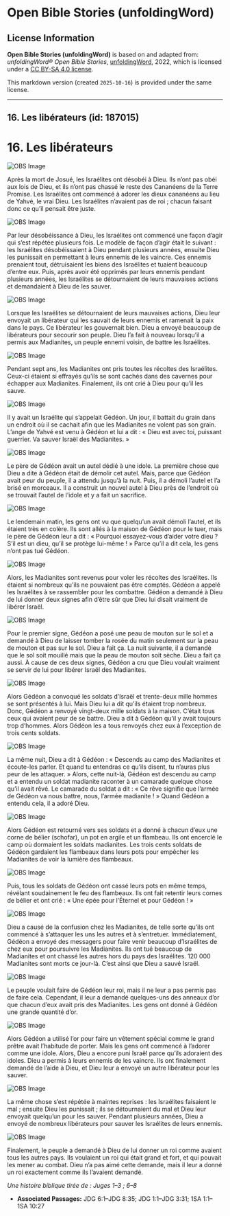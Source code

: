 # Open Bible Stories (unfoldingWord)

## License Information

**Open Bible Stories (unfoldingWord)** is based on and adapted from: _unfoldingWord® Open Bible Stories_, [unfoldingWord](https://unfoldingword.org/utw), 2022, which is licensed under a [CC BY-SA 4.0 license](https://creativecommons.org/licenses/by-sa/4.0/legalcode.en).

This markdown version (created `2025-10-16`) is provided under the same license.



--------------------------------

## 16. Les libérateurs (id: 187015)

16\. Les libérateurs
====================

![OBS Image](https://cdn.aquifer.bible/aquifer-content/resources/UWOBS/jpg/360px/obs-en-16-01.jpg)

Après la mort de Josué, les Israélites ont désobéi à Dieu. Ils n’ont pas obéi aux lois de Dieu, et ils n’ont pas chassé le reste des Cananéens de la Terre Promise. Les Israélites ont commencé à adorer les dieux cananéens au lieu de Yahvé, le vrai Dieu. Les Israélites n’avaient pas de roi ; chacun faisant donc ce qu’il pensait être juste.

![OBS Image](https://cdn.aquifer.bible/aquifer-content/resources/UWOBS/jpg/360px/obs-en-16-02.jpg)

Par leur désobéissance à Dieu, les Israélites ont commencé une façon d’agir qui s’est répétée plusieurs fois. Le modèle de façon d’agir était le suivant : les Israélites désobéissaient à Dieu pendant plusieurs années, ensuite Dieu les punissait en permettant à leurs ennemis de les vaincre. Ces ennemis prenaient tout, détruisaient les biens des Israélites et tuaient beaucoup d’entre eux. Puis, après avoir été opprimés par leurs ennemis pendant plusieurs années, les Israélites se détournaient de leurs mauvaises actions et demandaient à Dieu de les sauver.

![OBS Image](https://cdn.aquifer.bible/aquifer-content/resources/UWOBS/jpg/360px/obs-en-16-03.jpg)

Lorsque les Israélites se détournaient de leurs mauvaises actions, Dieu leur envoyait un libérateur qui les sauvait de leurs ennemis et ramenait la paix dans le pays. Ce libérateur les gouvernait bien. Dieu a envoyé beaucoup de libérateurs pour secourir son peuple. Dieu l’a fait à nouveau lorsqu’il a permis aux Madianites, un peuple ennemi voisin, de battre les Israélites.

![OBS Image](https://cdn.aquifer.bible/aquifer-content/resources/UWOBS/jpg/360px/obs-en-16-04.jpg)

Pendant sept ans, les Madianites ont pris toutes les récoltes des Israélites. Ceux\-ci étaient si effrayés qu’ils se sont cachés dans des cavernes pour échapper aux Madianites. Finalement, ils ont crié à Dieu pour qu’il les sauve.

![OBS Image](https://cdn.aquifer.bible/aquifer-content/resources/UWOBS/jpg/360px/obs-en-16-05.jpg)

Il y avait un Israélite qui s’appelait Gédéon. Un jour, il battait du grain dans un endroit où il se cachait afin que les Madianites ne volent pas son grain. L’ange de Yahvé est venu à Gédéon et lui a dit : « Dieu est avec toi, puissant guerrier. Va sauver Israël des Madianites. »

![OBS Image](https://cdn.aquifer.bible/aquifer-content/resources/UWOBS/jpg/360px/obs-en-16-06.jpg)

Le père de Gédéon avait un autel dédié à une idole. La première chose que Dieu a dite à Gédéon était de démolir cet autel. Mais, parce que Gédéon avait peur du peuple, il a attendu jusqu’à la nuit. Puis, il a démoli l’autel et l’a brisé en morceaux. Il a construit un nouvel autel à Dieu près de l’endroit où se trouvait l’autel de l’idole et y a fait un sacrifice.

![OBS Image](https://cdn.aquifer.bible/aquifer-content/resources/UWOBS/jpg/360px/obs-en-16-07.jpg)

Le lendemain matin, les gens ont vu que quelqu’un avait démoli l’autel, et ils étaient très en colère. Ils sont allés à la maison de Gédéon pour le tuer, mais le père de Gédéon leur a dit : « Pourquoi essayez\-vous d’aider votre dieu ? S’il est un dieu, qu’il se protège lui\-même ! » Parce qu’il a dit cela, les gens n’ont pas tué Gédéon.

![OBS Image](https://cdn.aquifer.bible/aquifer-content/resources/UWOBS/jpg/360px/obs-en-16-08.jpg)

Alors, les Madianites sont revenus pour voler les récoltes des Israélites. Ils étaient si nombreux qu’ils ne pouvaient pas être comptés. Gédéon a appelé les Israélites à se rassembler pour les combattre. Gédéon a demandé à Dieu de lui donner deux signes afin d’être sûr que Dieu lui disait vraiment de libérer Israël.

![OBS Image](https://cdn.aquifer.bible/aquifer-content/resources/UWOBS/jpg/360px/obs-en-16-09.jpg)

Pour le premier signe, Gédéon a posé une peau de mouton sur le sol et a demandé à Dieu de laisser tomber la rosée du matin seulement sur la peau de mouton et pas sur le sol. Dieu a fait ça. La nuit suivante, il a demandé que le sol soit mouillé mais que la peau de mouton soit sèche. Dieu a fait ça aussi. À cause de ces deux signes, Gédéon a cru que Dieu voulait vraiment se servir de lui pour libérer Israël des Madianites.

![OBS Image](https://cdn.aquifer.bible/aquifer-content/resources/UWOBS/jpg/360px/obs-en-16-10.jpg)

Alors Gédéon a convoqué les soldats d’Israël et trente\-deux mille hommes se sont présentés à lui. Mais Dieu lui a dit qu’ils étaient trop nombreux. Donc, Gédéon a renvoyé vingt\-deux mille soldats à la maison. C’était tous ceux qui avaient peur de se battre. Dieu a dit à Gédéon qu’il y avait toujours trop d’hommes. Alors Gédéon les a tous renvoyés chez eux à l’exception de trois cents soldats.

![OBS Image](https://cdn.aquifer.bible/aquifer-content/resources/UWOBS/jpg/360px/obs-en-16-11.jpg)

La même nuit, Dieu a dit à Gédéon : « Descends au camp des Madianites et écoute\-les parler. Et quand tu entendras ce qu’ils disent, tu n’auras plus peur de les attaquer. » Alors, cette nuit\-là, Gédéon est descendu au camp et a entendu un soldat madianite raconter à un camarade quelque chose qu’il avait rêvé. Le camarade du soldat a dit : « Ce rêve signifie que l’armée de Gédéon va nous battre, nous, l’armée madianite ! » Quand Gédéon a entendu cela, il a adoré Dieu.

![OBS Image](https://cdn.aquifer.bible/aquifer-content/resources/UWOBS/jpg/360px/obs-en-16-12.jpg)

Alors Gédéon est retourné vers ses soldats et a donné à chacun d’eux une corne de bélier (schofar), un pot en argile et un flambeau. Ils ont encerclé le camp où dormaient les soldats madianites. Les trois cents soldats de Gédéon gardaient les flambeaux dans leurs pots pour empêcher les Madianites de voir la lumière des flambeaux.

![OBS Image](https://cdn.aquifer.bible/aquifer-content/resources/UWOBS/jpg/360px/obs-en-16-13.jpg)

Puis, tous les soldats de Gédéon ont cassé leurs pots en même temps, révélant soudainement le feu des flambeaux. Ils ont fait retentir leurs cornes de bélier et ont crié : « Une épée pour l’Éternel et pour Gédéon ! »

![OBS Image](https://cdn.aquifer.bible/aquifer-content/resources/UWOBS/jpg/360px/obs-en-16-14.jpg)

Dieu a causé de la confusion chez les Madianites, de telle sorte qu’ils ont commencé à s’attaquer les uns les autres et à s’entretuer. Immédiatement, Gédéon a envoyé des messagers pour faire venir beaucoup d’Israélites de chez eux pour poursuivre les Madianites. Ils ont tué beaucoup de Madianites et ont chassé les autres hors du pays des Israélites. 120 000 Madianites sont morts ce jour\-là. C’est ainsi que Dieu a sauvé Israël.

![OBS Image](https://cdn.aquifer.bible/aquifer-content/resources/UWOBS/jpg/360px/obs-en-16-15.jpg)

Le peuple voulait faire de Gédéon leur roi, mais il ne leur a pas permis pas de faire cela. Cependant, il leur a demandé quelques\-uns des anneaux d’or que chacun d’eux avait pris des Madianites. Les gens ont donné à Gédéon une grande quantité d’or.

![OBS Image](https://cdn.aquifer.bible/aquifer-content/resources/UWOBS/jpg/360px/obs-en-16-16.jpg)

Alors Gédéon a utilisé l’or pour faire un vêtement spécial comme le grand prêtre avait l’habitude de porter. Mais les gens ont commencé à l’adorer comme une idole. Alors, Dieu a encore puni Israël parce qu’ils adoraient des idoles. Dieu a permis à leurs ennemis de les vaincre. Ils ont finalement demandé de l’aide à Dieu, et Dieu leur a envoyé un autre libérateur pour les sauver.

![OBS Image](https://cdn.aquifer.bible/aquifer-content/resources/UWOBS/jpg/360px/obs-en-16-17.jpg)

La même chose s’est répétée à maintes reprises : les Israélites faisaient le mal ; ensuite Dieu les punissait ; ils se détournaient du mal et Dieu leur envoyait quelqu’un pour les sauver. Pendant plusieurs années, Dieu a envoyé de nombreux libérateurs pour sauver les Israélites de leurs ennemis.

![OBS Image](https://cdn.aquifer.bible/aquifer-content/resources/UWOBS/jpg/360px/obs-en-16-18.jpg)

Finalement, le peuple a demandé à Dieu de lui donner un roi comme avaient tous les autres pays. Ils voulaient un roi qui était grand et fort, et qui pouvait les mener au combat. Dieu n’a pas aimé cette demande, mais il leur a donné un roi exactement comme ils l’avaient demandé.

*Une histoire biblique tirée de : Juges 1–3 ; 6–8*

* **Associated Passages:** JDG 6:1–JDG 8:35; JDG 1:1–JDG 3:31; 1SA 1:1–1SA 10:27


